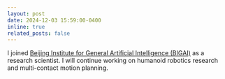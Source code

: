 ```yaml
---
layout: post
date: 2024-12-03 15:59:00-0400
inline: true
related_posts: false
---
```


I joined [Beijing Institute for General Artificial Intelligence (BIGAI)](https://www.bigai.ac.cn/) as a research scientist. I will continue working on humanoid robotics research and multi-contact motion planning.
